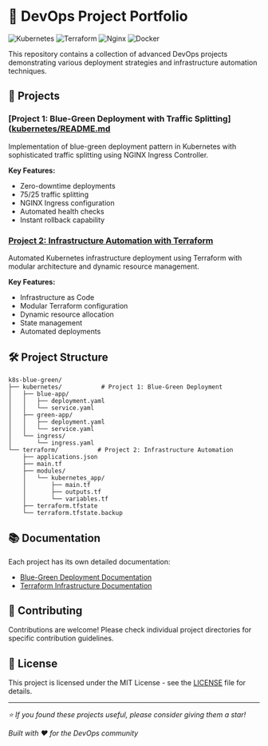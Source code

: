 # 🚀 DevOps Project Portfolio
![Kubernetes](https://img.shields.io/badge/kubernetes-%23326ce5.svg?style=for-the-badge&logo=kubernetes&logoColor=white)
![Terraform](https://img.shields.io/badge/terraform-%235835CC.svg?style=for-the-badge&logo=terraform&logoColor=white)
![Nginx](https://img.shields.io/badge/nginx-%23009639.svg?style=for-the-badge&logo=nginx&logoColor=white)
![Docker](https://img.shields.io/badge/docker-%230db7ed.svg?style=for-the-badge&logo=docker&logoColor=white)

This repository contains a collection of advanced DevOps projects demonstrating various deployment strategies and infrastructure automation techniques.

## 📂 Projects

### [Project 1: Blue-Green Deployment with Traffic Splitting]([kubernetes/README.md](k8s-blue-green/kubernetes/README.md)
Implementation of blue-green deployment pattern in Kubernetes with sophisticated traffic splitting using NGINX Ingress Controller.

**Key Features:**
- Zero-downtime deployments
- 75/25 traffic splitting
- NGINX Ingress configuration
- Automated health checks
- Instant rollback capability

### [Project 2: Infrastructure Automation with Terraform](terraform/README.md)
Automated Kubernetes infrastructure deployment using Terraform with modular architecture and dynamic resource management.

**Key Features:**
- Infrastructure as Code
- Modular Terraform configuration
- Dynamic resource allocation
- State management
- Automated deployments

## 🛠️ Project Structure
```
k8s-blue-green/
├── kubernetes/           # Project 1: Blue-Green Deployment
│   ├── blue-app/
│   │   ├── deployment.yaml
│   │   └── service.yaml
│   ├── green-app/
│   │   ├── deployment.yaml
│   │   └── service.yaml
│   └── ingress/
│       └── ingress.yaml
└── terraform/           # Project 2: Infrastructure Automation
    ├── applications.json
    ├── main.tf
    ├── modules/
    │   └── kubernetes_app/
    │       ├── main.tf
    │       ├── outputs.tf
    │       └── variables.tf
    ├── terraform.tfstate
    └── terraform.tfstate.backup
```

## 📚 Documentation
Each project has its own detailed documentation:
- [Blue-Green Deployment Documentation](kubernetes/README.md)
- [Terraform Infrastructure Documentation](terraform/README.md)

## 🤝 Contributing
Contributions are welcome! Please check individual project directories for specific contribution guidelines.

## 📝 License
This project is licensed under the MIT License - see the [LICENSE](LICENSE) file for details.

---
*⭐️ If you found these projects useful, please consider giving them a star!*

*Built with ❤️ for the DevOps community*
